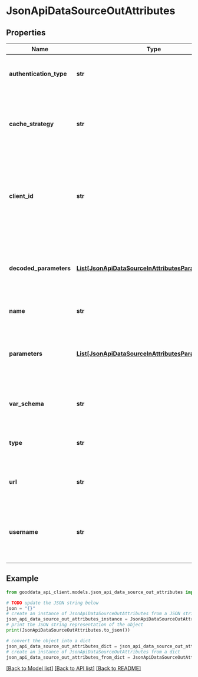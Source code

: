 # JsonApiDataSourceOutAttributes


## Properties

Name | Type | Description | Notes
------------ | ------------- | ------------- | -------------
**authentication_type** | **str** | Type of authentication used to connect to the database. | [optional] 
**cache_strategy** | **str** | Determines how the results coming from a particular datasource should be cached. | [optional] 
**client_id** | **str** | The client id to use to connect to the database providing the data for the data source (for example a Databricks Service Account). | [optional] 
**decoded_parameters** | [**List[JsonApiDataSourceInAttributesParametersInner]**](JsonApiDataSourceInAttributesParametersInner.md) | Decoded parameters to be used when connecting to the database providing the data for the data source. | [optional] 
**name** | **str** | User-facing name of the data source. | 
**parameters** | [**List[JsonApiDataSourceInAttributesParametersInner]**](JsonApiDataSourceInAttributesParametersInner.md) | Additional parameters to be used when connecting to the database providing the data for the data source. | [optional] 
**var_schema** | **str** | The schema to use as the root of the data for the data source. | 
**type** | **str** | Type of the database providing the data for the data source. | 
**url** | **str** | The URL of the database providing the data for the data source. | [optional] 
**username** | **str** | The username to use to connect to the database providing the data for the data source. | [optional] 

## Example

```python
from gooddata_api_client.models.json_api_data_source_out_attributes import JsonApiDataSourceOutAttributes

# TODO update the JSON string below
json = "{}"
# create an instance of JsonApiDataSourceOutAttributes from a JSON string
json_api_data_source_out_attributes_instance = JsonApiDataSourceOutAttributes.from_json(json)
# print the JSON string representation of the object
print(JsonApiDataSourceOutAttributes.to_json())

# convert the object into a dict
json_api_data_source_out_attributes_dict = json_api_data_source_out_attributes_instance.to_dict()
# create an instance of JsonApiDataSourceOutAttributes from a dict
json_api_data_source_out_attributes_from_dict = JsonApiDataSourceOutAttributes.from_dict(json_api_data_source_out_attributes_dict)
```
[[Back to Model list]](../README.md#documentation-for-models) [[Back to API list]](../README.md#documentation-for-api-endpoints) [[Back to README]](../README.md)


